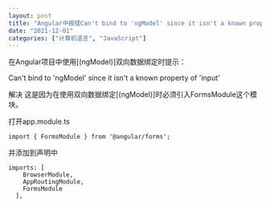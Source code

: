 ```yaml
---
layout: post
title: "Angular中报错Can't bind to 'ngModel' since it isn't a known property of 'input'"
date: "2021-12-01"
categories: ["计算机语言", "JavaScript"]
---
```


在Angular项目中使用\[(ngModel)\]双向数据绑定时提示：

Can't bind to 'ngModel' since it isn't a known property of 'input'

解决 这是因为在使用双向数据绑定\[(ngModel)\]时必须引入FormsModule这个模块。

打开app.module.ts

```
import { FormsModule } from '@angular/forms';
```

并添加到声明中

```
imports: [
    BrowserModule,
    AppRoutingModule,
    FormsModule
  ],
```
